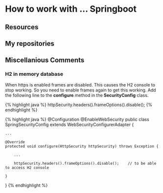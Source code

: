 # How to work with ... Springboot

## Resources


## My repositories


## Miscellanious Comments

### H2 in memory database

When https is enabled frames are disabled. This causes the H2 console to stop working. So you need to enable frames again to get this working. Add the following line to the **configure** method in the **SecurityConfig** class.

{% highlight java %}
    httpSecurity.headers().frameOptions().disable();
{% endhighlight %}


{% highlight java %}
@Configuration
@EnableWebSecurity
public class SpringSecurityConfig extends WebSecurityConfigurerAdapter {

    ...

    @Override
    protected void configure(HttpSecurity httpSecurity) throws Exception {

        ...

        httpSecurity.headers().frameOptions().disable();    // to be able to access H2 console

    }

}
{% endhighlight %}